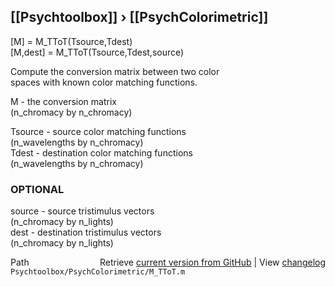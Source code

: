 ## [[Psychtoolbox]] &#8250; [[PsychColorimetric]]

[M] = M\_TToT(Tsource,Tdest)  
[M,dest] = M\_TToT(Tsource,Tdest,source)  
  
Compute the conversion matrix between two color  
spaces with known color matching functions.  
  
M - the conversion matrix  
 (n\_chromacy by n\_chromacy)  
  
Tsource - source color matching functions  
  (n\_wavelengths by n\_chromacy)  
Tdest - destination color matching functions  
  (n\_wavelengths by n\_chromacy)  
  
### OPTIONAL  
source - source tristimulus vectors  
 (n\_chromacy by n\_lights)  
dest - destination tristimulus vectors  
 (n\_chromacy by n\_lights)  




<div class="code_header" style="text-align:right;">
  <span style="float:left;">Path&nbsp;&nbsp;</span> <span class="counter">Retrieve <a href=
  "https://raw.github.com/Psychtoolbox-3/Psychtoolbox-3/beta/Psychtoolbox/PsychColorimetric/M_TToT.m">current version from GitHub</a> | View <a href=
  "https://github.com/Psychtoolbox-3/Psychtoolbox-3/commits/beta/Psychtoolbox/PsychColorimetric/M_TToT.m">changelog</a></span>
</div>
<div class="code">
  <code>Psychtoolbox/PsychColorimetric/M_TToT.m</code>
</div>

